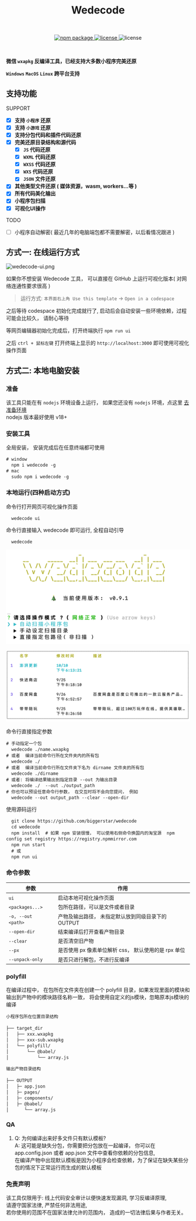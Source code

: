 <h1 align="center">Wedecode</h1>
<br/>
<p align="center">
    <a href="https://npmjs.com/package/wedecode">
        <img src="https://img.shields.io/npm/v/wedecode.svg" alt="npm package">
    </a>
    <a href="https://img.shields.io/npm/l/wedecode">
      <img src="https://img.shields.io/npm/l/wedecode?" alt="license"/>
    </a>
   <img src="https://img.shields.io/badge/%E5%BE%AE%E4%BF%A1%E7%89%88%E6%9C%AC-%3E=20180111-brightgreen.svg" alt="license"/>

</p>
<br/>


**微信 `wxapkg` 反编译工具，已经支持大多数小程序完美还原**

**`Windows` `MacOS` `Linux` 跨平台支持**

## 支持功能

SUPPORT

- [x] **支持 `小程序` 还原**
- [x] **支持 `小游戏` 还原**
- [x] **支持分包代码和插件代码还原**
- [x] **完美还原目录结构和源代码**
  - [x] **`JS` 代码还原**
  - [x] **`WXML` 代码还原**
  - [x] **`WXSS` 代码还原**
  - [x] **`WXS` 代码还原**
  - [x] **`JSON` 文件还原**
- [x] **其他类型文件还原 ( 媒体资源，wasm, workers...等 )**
- [x] **所有代码美化输出**
- [x] **小程序包扫描**
- [x] **可视化UI操作**

TODO

- [ ] 小程序自动解密( 最近几年的电脑端包都不需要解密，以后看情况跟进 )


## 方式一:  在线运行方式

![wedecode-ui.png](images/wedecode-ui.png)

如果你不想安装 Wedecode 工具， 可以直接在 GitHub 上运行可视化版本( 对网络连通性要求很高 )

> 运行方式: `本界面右上角 Use this template` -> `Open in a codespace`   


之后等待 codespace 初始化完成就行了, 启动后会自动安装一些环境依赖，过程可能会比较久， 请耐心等待  

等网页编辑器初始化完成后，打开终端执行  `npm run ui`  

之后 `ctrl + 鼠标左键` 打开终端上显示的 `http://localhost:3000` 即可使用可视化操作页面

## 方式二:  本地电脑安装

### 准备

该工具只能在有 `nodejs` 环境设备上运行， 如果您还没有 `nodejs` 环境，点这里 [去准备环境](https://nodejs.org/)  
nodejs 版本最好使用 v18+  

### 安装工具

全局安装， 安装完成后在任意终端都可使用

```shell
# window
  npm i wedecode -g
# mac
  sudo npm i wedecode -g
```

### 本地运行(四种启动方式)

命令行打开网页可视化操作页面
```shell
  wedecode ui
```

命令行直接输入 wedecode 即可运行, 全程自动引导

```shell
  wedecode
```

![wedecode.png](images/wedecode.png)

![wedecode-scan.png](images/wedecode-scan.png)

命令行直接指定参数

```shell
# 手动指定一个包
  wedecode ./name.wxapkg
# 或者  编译当前命令行所在文件夹内的所有包
  wedecode ./
# 或者  编译当前命令行所在文件夹下名为 dirname 文件夹的所有包
  wedecode ./dirname
# 或者: 将编译结果输出到指定目录 --out 为输出目录
  wedecode ./  --out ./output_path
# 你也可以预设任意命令行参数， 在交互时将不会向您提问， 例如
  wedecode --out output_path --clear --open-dir
```

使用源码运行

```shell
  git clone https://github.com/biggerstar/wedecode
  cd wedecode
  npm install  # 如果 npm 安装很慢， 可以使用右侧命令换国内的淘宝源  npm config set registry https://registry.npmmirror.com
  npm run start
  # 或 
  npm run ui
```

### 命令参数

| 参数                  | 作用                         |
|---------------------|----------------------------|
| `ui`                | 启动本地可视化操作页面            |
| `<packages...>`     | 包所在路径，可以是文件或者目录            |
| `-o, --out  <path>` | 产物及输出路径， 未指定默认放到同级目录下的 OUTPUT |
| `--open-dir`        | 结束编译后打开查看产物目录               |
| `--clear`           | 是否清空旧产物                    |
| `--px`              | 是否使用 px 像素单位解析 css， 默认使用的是 rpx 单位 |
| `--unpack-only`     | 是否只进行解包，不进行反编译             |

### polyfill

在编译过程中， 在包所在文件夹在创建一个 polyfill 目录，如果发现里面的模块和输出到产物中的模块路径名称一致，
将会使用自定义的js模块，忽略原本js模块的编译

```
小程序包所在位置目录结构
  
├── target_dir  
│   ├── xxx.wxapkg    
│   ├── xxx-sub.wxapkg    
│   └── polyfill/  
│       └── @babel/    
│           └── array.js    

```

```
输出产物目录结构   

├── OUTPUT  
│   ├─ app.json  
│   ├─ pages/  
│   ├─ components/  
│   ├─ @babel/  
│      └── array.js
```

### QA

1. Q: 为何编译出来好多文件只有默认模板?  
   A: 这可能是缺失分包，你需要把分包放在一起编译， 你可以在 app.config.json 或者 app.json 文件中查看你依赖的分包信息,    
   在编译产物中出现默认模板是因为小程序会检查依赖，为了保证在缺失某些分包的情况下正常运行而生成的默认模板

### 免责声明

该工具仅限用于: 线上代码安全审计以便快速发现漏洞, 学习反编译原理,  
请遵守国家法律, 严禁任何非法用途,  
若你使用的范围不在国家法律允许的范围内， 造成的一切法律后果与作者无关。  
